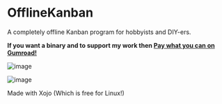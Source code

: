 # OfflineKanban
A completely offline Kanban program for hobbyists and DIY-ers. 

<dl>
  <b>If you want a binary and to support my work then   <a class="gumroad-button" href="https://alwaysoffline.gumroad.com/l/OfflineKanban" data-gumroad-overlay-checkout="true">Pay what you can on Gumroad!</a></b>
</dl>


![image](https://github.com/AlwaysOfflineSoftware/OfflineKanban/assets/9456373/6127c3dc-9f70-45ee-bc24-effe520cd417)

![image](https://github.com/AlwaysOfflineSoftware/OfflineKanban/assets/9456373/c934c716-9542-446c-b14e-e39976663c11)


Made with Xojo (Which is free for Linux!)

